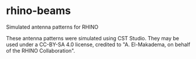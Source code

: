 # rhino-beams
Simulated antenna patterns for RHINO

These antenna patterns were simulated using CST Studio. They may be used under a CC-BY-SA 4.0 license, credited to "A. El-Makadema, on behalf of the RHINO Collaboration".
